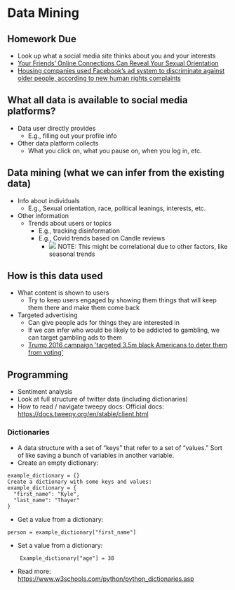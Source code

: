 # Data Mining

## Homework Due
- Look up what a social media site thinks about you and your interests
- [Your Friends’ Online Connections Can Reveal Your Sexual Orientation](https://www.vice.com/en/article/gvydky/your-friends-online-connections-can-reveal-your-sexual-orientation)
- [Housing companies used Facebook’s ad system to discriminate against older people, according to new human rights complaints](https://www.washingtonpost.com/technology/2019/09/18/housing-companies-used-facebooks-ad-system-discriminate-against-older-people-according-new-human-rights-charges/)

## What all data is available to social media platforms?
- Data user directly provides
  - E.g., filling out your profile info
- Other data platform collects
  - What you click on, what you pause on, when you log in, etc.

## Data mining (what we can infer from the existing data)
- Info about individuals
  - E.g., Sexual orientation, race, political leanings, interests, etc.
- Other information
  - Trends about users or topics
     - E.g., tracking disinformation
     - E.g., Covid trends based on Candle reviews
       - [![](covid_candles.png)](https://twitter.com/zornsllama/status/1473575508784955394) NOTE: This might be correlational due to other factors, like seasonal trends

## How is this data used
- What content is shown to users
  - Try to keep users engaged by showing them things that will keep them there and make them come back
- Targeted advertising
  - Can give people ads for things they are interested in
  - If we can infer who would be likely to be addicted to gambling, we can target gambling ads to them
  - [Trump 2016 campaign 'targeted 3.5m black Americans to deter them from voting'](https://www.theguardian.com/us-news/2020/sep/28/trump-2016-campaign-targeted-35m-black-americans-to-deter-them-from-voting)




## Programming
- Sentiment analysis
- Look at full structure of twitter data (including dictionaries)
- How to read / navigate tweepy docs:
Official docs: https://docs.tweepy.org/en/stable/client.html

### Dictionaries
- A data structure with a set of “keys” that refer to a set of “values.” Sort of like saving a bunch of variables in another variable.
- Create an empty dictionary:
```
example_dictionary = {}
Create a dictionary with some keys and values:
example_dictionary = {
  "first_name": "Kyle",
  "last_name": "Thayer"
}
```
- Get a value from a dictionary:
```    
person = example_dictionary["first_name"]
```
- Set a value from a dictionary:
```
    Example_dictionary["age"] = 38
```
- Read more: https://www.w3schools.com/python/python_dictionaries.asp
